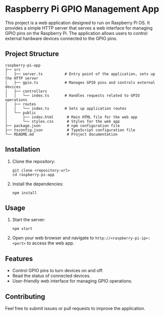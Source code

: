 # Raspberry Pi GPIO Management App

This project is a web application designed to run on Raspberry Pi OS. It provides a simple HTTP server that serves a web interface for managing GPIO pins on the Raspberry Pi. The application allows users to control external hardware devices connected to the GPIO pins.

## Project Structure

```
raspberry-pi-app
├── src
│   ├── server.ts          # Entry point of the application, sets up the HTTP server
│   ├── gpio.ts            # Manages GPIO pins and controls external devices
│   ├── controllers
│   │   └── index.ts       # Handles requests related to GPIO operations
│   ├── routes
│   │   └── index.ts       # Sets up application routes
│   └── public
│       ├── index.html      # Main HTML file for the web app
│       └── styles.css      # Styles for the web app
├── package.json            # npm configuration file
├── tsconfig.json           # TypeScript configuration file
└── README.md               # Project documentation
```

## Installation

1. Clone the repository:
   ```
   git clone <repository-url>
   cd raspberry-pi-app
   ```

2. Install the dependencies:
   ```
   npm install
   ```

## Usage

1. Start the server:
   ```
   npm start
   ```

2. Open your web browser and navigate to `http://<raspberry-pi-ip>:<port>` to access the web app.

## Features

- Control GPIO pins to turn devices on and off.
- Read the status of connected devices.
- User-friendly web interface for managing GPIO operations.

## Contributing

Feel free to submit issues or pull requests to improve the application.
